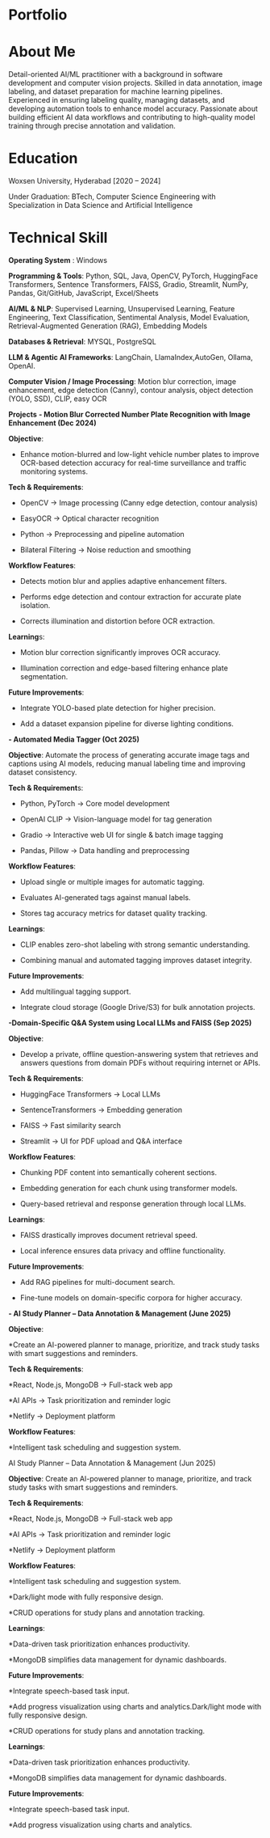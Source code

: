 # Portfolio
# About Me

Detail-oriented AI/ML practitioner with a background in software development and computer vision projects. Skilled in data annotation, image labeling, and dataset preparation for machine learning pipelines. Experienced in ensuring labeling quality, managing datasets, and developing automation tools to enhance model accuracy. Passionate about building efficient AI data workflows and contributing to high-quality model training through precise annotation and validation.

# Education
Woxsen University, Hyderabad  [2020  – 2024]

Under Graduation: BTech, Computer Science Engineering with Specialization in Data Science and Artificial Intelligence

# Technical Skill 
**Operating System** : Windows

**Programming & Tools**: Python, SQL, Java, OpenCV, PyTorch, HuggingFace Transformers, Sentence Transformers, FAISS, Gradio, Streamlit, NumPy, Pandas, Git/GitHub, JavaScript, Excel/Sheets

**AI/ML & NLP**: Supervised Learning, Unsupervised Learning, Feature Engineering, Text Classification, Sentimental Analysis, Model Evaluation, Retrieval-Augmented Generation (RAG), Embedding Models

**Databases & Retrieval**: MYSQL, PostgreSQL

**LLM & Agentic AI Frameworks**: LangChain, LlamaIndex,AutoGen, Ollama, OpenAI.

**Computer Vision / Image Processing**: Motion blur correction, image enhancement, edge detection
 (Canny), contour analysis, object detection (YOLO, SSD), CLIP, easy OCR


**Projects**
**- Motion Blur Corrected Number Plate Recognition with Image Enhancement (Dec 2024)**

**Objective**:
* Enhance motion-blurred and low-light vehicle number plates to improve OCR-based detection accuracy for real-time surveillance and traffic monitoring systems.

**Tech & Requirements**:

* OpenCV → Image processing (Canny edge detection, contour analysis)
  
* EasyOCR → Optical character recognition
  
* Python → Preprocessing and pipeline automation
  
* Bilateral Filtering → Noise reduction and smoothing

**Workflow Features**:

* Detects motion blur and applies adaptive enhancement filters.

* Performs edge detection and contour extraction for accurate plate isolation.

* Corrects illumination and distortion before OCR extraction.

**Learning**s:

* Motion blur correction significantly improves OCR accuracy.
  
* Illumination correction and edge-based filtering enhance plate segmentation.

**Future Improvements**:

* Integrate YOLO-based plate detection for higher precision.
  
* Add a dataset expansion pipeline for diverse lighting conditions.

**- Automated Media Tagger (Oct 2025)**

**Objective**:
Automate the process of generating accurate image tags and captions using AI models, reducing manual labeling time and improving dataset consistency.

**Tech & Requirement**s:

* Python, PyTorch → Core model development
  
* OpenAI CLIP → Vision-language model for tag generation
  
* Gradio → Interactive web UI for single & batch image tagging
  
* Pandas, Pillow → Data handling and preprocessing

**Workflow Features**:

* Upload single or multiple images for automatic tagging.
  
* Evaluates AI-generated tags against manual labels.
  
* Stores tag accuracy metrics for dataset quality tracking.

**Learnings**:

* CLIP enables zero-shot labeling with strong semantic understanding.
  
* Combining manual and automated tagging improves dataset integrity.

**Future Improvements**:
* Add multilingual tagging support.
  
* Integrate cloud storage (Google Drive/S3) for bulk annotation projects.

**-Domain-Specific Q&A System using Local LLMs and FAISS (Sep 2025)**

**Objective**:
* Develop a private, offline question-answering system that retrieves and answers questions from domain PDFs without requiring internet or APIs.

**Tech & Requirements**:

* HuggingFace Transformers → Local LLMs
  
* SentenceTransformers → Embedding generation
  
* FAISS → Fast similarity search
  
* Streamlit → UI for PDF upload and Q&A interface

**Workflow Features**:

* Chunking PDF content into semantically coherent sections.
  
* Embedding generation for each chunk using transformer models.
  
* Query-based retrieval and response generation through local LLMs.

**Learnings**:

* FAISS drastically improves document retrieval speed.
  
* Local inference ensures data privacy and offline functionality.

**Future Improvements**:

* Add RAG pipelines for multi-document search.
  
* Fine-tune models on domain-specific corpora for higher accuracy.

 **- AI Study Planner – Data Annotation & Management (June 2025)**

**Objective**:

*Create an AI-powered planner to manage, prioritize, and track study tasks with smart suggestions and reminders.

**Tech & Requirements**:

*React, Node.js, MongoDB → Full-stack web app

*AI APIs → Task prioritization and reminder logic

*Netlify → Deployment platform

**Workflow Features**:

*Intelligent task scheduling and suggestion system.

AI Study Planner – Data Annotation & Management (Jun 2025)

**Objective**:
Create an AI-powered planner to manage, prioritize, and track study tasks with smart suggestions and reminders.

**Tech & Requirements**:

*React, Node.js, MongoDB → Full-stack web app

*AI APIs → Task prioritization and reminder logic

*Netlify → Deployment platform

**Workflow Features**:

*Intelligent task scheduling and suggestion system.

*Dark/light mode with fully responsive design.

*CRUD operations for study plans and annotation tracking.

**Learnings**:

*Data-driven task prioritization enhances productivity.

*MongoDB simplifies data management for dynamic dashboards.

**Future Improvements**:

*Integrate speech-based task input.

*Add progress visualization using charts and analytics.Dark/light mode with fully responsive design.

*CRUD operations for study plans and annotation tracking.

**Learnings**:

*Data-driven task prioritization enhances productivity.

*MongoDB simplifies data management for dynamic dashboards.

**Future Improvements**:

*Integrate speech-based task input.

*Add progress visualization using charts and analytics.


